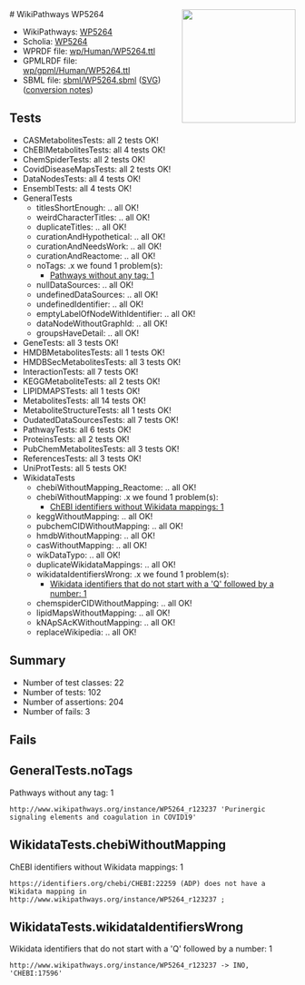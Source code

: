 <img style="float: right; width: 200px" src="../logo.png" />
# WikiPathways WP5264

* WikiPathways: [WP5264](https://identifiers.org/wikipathways:WP5264)
* Scholia: [WP5264](https://scholia.toolforge.org/wikipathways/WP5264)
* WPRDF file: [wp/Human/WP5264.ttl](../wp/Human/WP5264.ttl)
* GPMLRDF file: [wp/gpml/Human/WP5264.ttl](../wp/gpml/Human/WP5264.ttl)
* SBML file: [sbml/WP5264.sbml](../sbml/WP5264.sbml) ([SVG](../sbml/WP5264.svg)) ([conversion notes](../sbml/WP5264.txt))

## Tests
* CASMetabolitesTests: all 2 tests OK!
* ChEBIMetabolitesTests: all 4 tests OK!
* ChemSpiderTests: all 2 tests OK!
* CovidDiseaseMapsTests: all 2 tests OK!
* DataNodesTests: all 4 tests OK!
* EnsemblTests: all 4 tests OK!
* GeneralTests
    * titlesShortEnough: .. all OK!
    * weirdCharacterTitles: .. all OK!
    * duplicateTitles: .. all OK!
    * curationAndHypothetical: .. all OK!
    * curationAndNeedsWork: .. all OK!
    * curationAndReactome: .. all OK!
    * noTags: .x we found 1 problem(s):
        * [Pathways without any tag: 1](#b5a30a81)
    * nullDataSources: .. all OK!
    * undefinedDataSources: .. all OK!
    * undefinedIdentifier: .. all OK!
    * emptyLabelOfNodeWithIdentifier: .. all OK!
    * dataNodeWithoutGraphId: .. all OK!
    * groupsHaveDetail: .. all OK!
* GeneTests: all 3 tests OK!
* HMDBMetabolitesTests: all 1 tests OK!
* HMDBSecMetabolitesTests: all 3 tests OK!
* InteractionTests: all 7 tests OK!
* KEGGMetaboliteTests: all 2 tests OK!
* LIPIDMAPSTests: all 1 tests OK!
* MetabolitesTests: all 14 tests OK!
* MetaboliteStructureTests: all 1 tests OK!
* OudatedDataSourcesTests: all 7 tests OK!
* PathwayTests: all 6 tests OK!
* ProteinsTests: all 2 tests OK!
* PubChemMetabolitesTests: all 3 tests OK!
* ReferencesTests: all 3 tests OK!
* UniProtTests: all 5 tests OK!
* WikidataTests
    * chebiWithoutMapping_Reactome: .. all OK!
    * chebiWithoutMapping: .x we found 1 problem(s):
        * [ChEBI identifiers without Wikidata mappings: 1](#a8d554cd)
    * keggWithoutMapping: .. all OK!
    * pubchemCIDWithoutMapping: .. all OK!
    * hmdbWithoutMapping: .. all OK!
    * casWithoutMapping: .. all OK!
    * wikDataTypo: .. all OK!
    * duplicateWikidataMappings: .. all OK!
    * wikidataIdentifiersWrong: .x we found 1 problem(s):
        * [Wikidata identifiers that do not start with a 'Q' followed by a number: 1](#d0c696ad)
    * chemspiderCIDWithoutMapping: .. all OK!
    * lipidMapsWithoutMapping: .. all OK!
    * kNApSAcKWithoutMapping: .. all OK!
    * replaceWikipedia: .. all OK!


## Summary

* Number of test classes: 22
* Number of tests: 102
* Number of assertions: 204
* Number of fails: 3

## Fails

<a name="b5a30a81" />

## GeneralTests.noTags

Pathways without any tag: 1
```
http://www.wikipathways.org/instance/WP5264_r123237 'Purinergic signaling elements and coagulation in COVID19' 
```

<a name="a8d554cd" />

## WikidataTests.chebiWithoutMapping

ChEBI identifiers without Wikidata mappings: 1
```
https://identifiers.org/chebi/CHEBI:22259 (ADP) does not have a Wikidata mapping in http://www.wikipathways.org/instance/WP5264_r123237 ; 
```

<a name="d0c696ad" />

## WikidataTests.wikidataIdentifiersWrong

Wikidata identifiers that do not start with a 'Q' followed by a number: 1
```
http://www.wikipathways.org/instance/WP5264_r123237 -> INO, 'CHEBI:17596'
 ```

